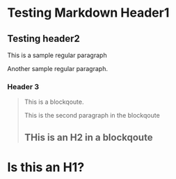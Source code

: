 Testing Markdown Header1
========================

Testing header2
-----------------------

This is a sample regular paragraph

Another sample regular paragraph.

### Header 3

> This is a blockqoute.
>
> This is the second  paragraph in the blockqoute
>
> ## THis is an H2 in a blockqoute

# Is this an H1?
